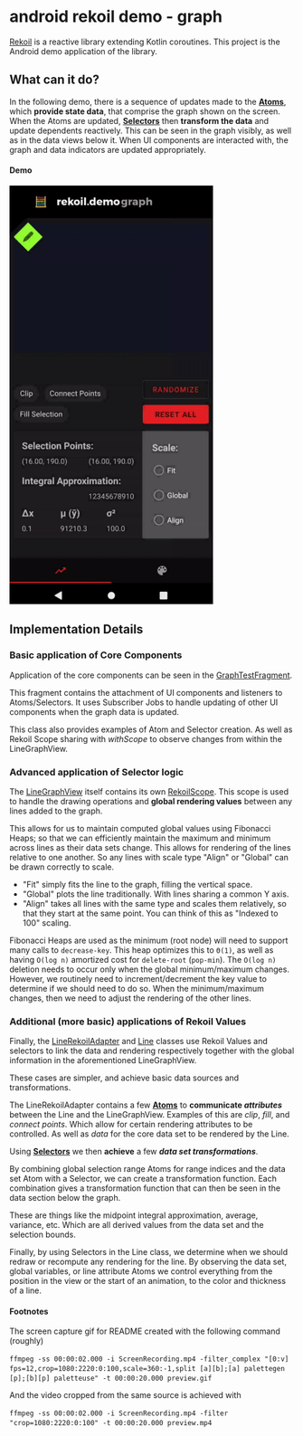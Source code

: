 # android rekoil demo - graph
[Rekoil](https://www.github.com/musotec/rekoil) is a reactive library extending Kotlin coroutines. 
This project is the Android demo application of the library.

## What can it do?
In the following demo, there is a sequence of updates made to the __[Atoms](https://github.com/musotec/rekoil/blob/master/docs/atoms.md)__, which __provide state data__, 
that comprise the graph shown on the screen. When the Atoms are updated, __[Selectors](https://github.com/musotec/rekoil/blob/master/docs/selectors.md)__ then __transform the
data__ and update dependents reactively. This can be seen in the graph visibly, as well as in the data
views below it. When UI components are interacted with, the graph and data indicators are updated 
appropriately.

#### Demo
[![Android Demo](preview.gif)](https://www.youtube.com/watch?v=qOR2nxB3C-k)

## Implementation Details

### Basic application of Core Components
Application of the core components can be seen in the [GraphTestFragment](graph/spark/src/main/java/tech/muso/demo/graph/spark/GraphTestFragment.kt).

This fragment contains the attachment of UI components and listeners to Atoms/Selectors.
It uses Subscriber Jobs to handle updating of other UI components when the graph data is updated.

This class also provides examples of Atom and Selector creation. 
As well as Rekoil Scope sharing with _withScope_ to observe changes from within the LineGraphView. 

### Advanced application of Selector logic
The [LineGraphView](graph/spark/src/main/java/tech/muso/demo/graph/spark/LineGraphView.kt) itself 
contains its own [RekoilScope](https://github.com/musotec/rekoil/blob/master/docs/scopes.md).
This scope is used to handle the drawing operations and __global rendering values__ between any lines
added to the graph.

This allows for us to maintain computed global values using Fibonacci Heaps; so that we can efficiently 
maintain the maximum and minimum across lines as their data sets change. This allows for rendering
of the lines relative to one another. So any lines with scale type "Align" or "Global" can be drawn
correctly to scale.
 
 - "Fit" simply fits the line to the graph, filling the vertical space.
 - "Global" plots the line traditionally. With lines sharing a common Y axis.
 - "Align" takes all lines with the same type and scales them relatively, so that they start at the same point.
 You can think of this as "Indexed to 100" scaling.
 
Fibonacci Heaps are used as the minimum (root node) will need to support many calls to `decrease-key`.
This heap optimizes this to `Θ(1)`, as well as having `O(log n)` amortized cost for `delete-root` (`pop-min`).
The `O(log n)` deletion needs to occur only when the global minimum/maximum changes. However, we routinely
need to increment/decrement the key value to determine if we should need to do so.
When the minimum/maximum changes, then we need to adjust the rendering of the other lines.

### Additional (more basic) applications of Rekoil Values
Finally, the [LineRekoilAdapter](graph/spark/src/main/java/tech/muso/demo/graph/spark/LineRekoilAdapter.kt) and [Line](graph/spark/src/main/java/tech/muso/demo/graph/spark/graph/Line.kt) classes use Rekoil Values and selectors to link
the data and rendering respectively together with the global information in the aforementioned LineGraphView.

These cases are simpler, and achieve basic data sources and transformations.

The LineRekoilAdapter contains a few __[Atoms](https://github.com/musotec/rekoil/blob/master/docs/atoms.md)__ to __communicate _attributes___ between the Line and the LineGraphView.
Examples of this are _clip_, _fill_, and _connect points_. Which allow for certain rendering attributes
to be controlled. As well as _data_ for the core data set to be rendered by the Line.

Using __[Selectors](https://github.com/musotec/rekoil/blob/master/docs/selectors.md)__ we then __achieve__ a few ___data set transformations___.

By combining global selection range Atoms for range indices and the data set Atom with a Selector,
we can create a transformation function. Each combination gives a transformation function that can
then be seen in the data section below the graph.

These are things like the midpoint integral approximation, average, variance, etc. Which are all derived
values from the data set and the selection bounds. 

Finally, by using Selectors in the Line class, we determine when we should redraw or recompute any 
rendering for the line. By observing the data set, global variables, or line attribute Atoms we control
everything from the position in the view or the start of an animation, to the color and thickness
of a line.

#### Footnotes
The screen capture gif for README created with the following command (roughly)

```ffmpeg -ss 00:00:02.000 -i ScreenRecording.mp4 -filter_complex "[0:v] fps=12,crop=1080:2220:0:100,scale=360:-1,split [a][b];[a] palettegen [p];[b][p] paletteuse" -t 00:00:20.000 preview.gif```

And the video cropped from the same source is achieved with

```ffmpeg -ss 00:00:02.000 -i ScreenRecording.mp4 -filter "crop=1080:2220:0:100" -t 00:00:20.000 preview.mp4```
